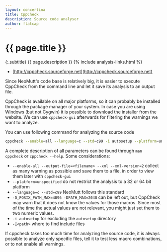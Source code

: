 ```yaml
---
layout: concertina
title: CppCheck
description: Source code analyser
author: flatcap
---
```


# {{ page.title }}

{:.subtitle}
{{ page.description }}
{% include analysis-links.html %}

- [http://cppcheck.sourceforge.net](http://cppcheck.sourceforge.net)

Since NeoMutt's code base is relatively big, it is easier to execute CppCheck from the command line and let it save its analysis to an output file.

CppCheck is available on all major platforms, so it can probably be installed through the package manager of your system.
In case you are using Windows (but not Cygwin) it is possible to download the installer from the website.
We can use `cppcheck-gui` afterwards for filtering the warnings we want to analyze.

You can use following command for analyzing the source code

```sh
cppcheck --enable=all --language=c --std=c99 -i autosetup --platform=unspecified -D_POSIX_PATH_MAX=4096 -DPATH_MAX=2048 -I/usr/include -I/usr/include/mit-krb5 -I. --output-file=cppcheck.xml --xml --xml-version=2 <path to neomutt source code directory>
```

A complete description of all parameters can be found through `man cppcheck` or `cppcheck --help`.
Some considerations:

- `--enable-all --output-file=<filename> --xml --xml-version=2` collect as many warning as possible and save them to a file, in order to view them later with `cppcheck-gui`
- `--platform=unspecified` do not restrict the analysis to a 32 or 64 bit platform
- `--language=c --std=c99` NeoMutt follows this standard
- `-D_POSIX_PATH_MAX=4096 -DPATH_MAX=2048` can be left out, but CppCheck may warn that it does not know the values for those macros. Since most of the time the actual values are not relevant, you might just set them to two numeric values.
- `-i autosetup` for excluding the `autosetup` directory
- `-I<path>` where to find include files

If cppcheck takes too much time for analyzing the source code, it is always possible to analyze only specific files, tell it to test less macro combinations, or to not enable all warnings.

